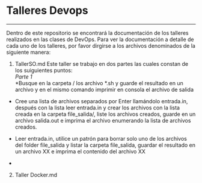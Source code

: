 # Talleres Devops
---

Dentro de este repositorio se encontrará la documentación de los talleres realizados en las clases de DevOps. Para ver la documentación a detalle de cada uno de los talleres, por favor dirgirse a los archivos denominados de la siguiente manera:   
1. TallerSO.md
    Este taller se trabajo en dos partes las cuales constan de los suiguientes puntos:  
    *Parte 1*  
*Busque en la carpeta / los archivo *.sh y guarde el resultado en un archivo y en el mismo comando imprimir en consola el archivo de salida  
* Cree una lista de archivos separados por Enter llamándolo entrada.in, después con la lista leer entrada.in y crear los archivos con la lista creada en la                 carpeta file_salida/, liste los archivos creados, guarde en un archivo salida.out e imprima el archivo  enumerando la lista de archivos creados.  
* Leer entrada.in, utilice un patrón para borrar solo uno de los archivos del folder file_salida y listar la carpeta file_salida, guardar el resultado en un                archivo XX  e imprima el contenido del archivo XX  


* 

2. Taller Docker.md


